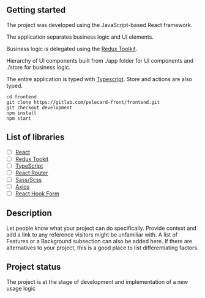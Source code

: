 ## Getting started

The project was developed using the JavaScript-based React framework.

The application separates business logic and UI elements.

Business logic is delegated using the [Redux Toolkit](https://redux-toolkit.js.org).

Hierarchy of UI components built from ./app folder for UI components and ./store for business logic.

The entire application is typed with [Typescript](https://www.typescriptlang.org/). Store and actions are also typed.

```
cd frontend
git clone https://gitlab.com/pelecard-front/frontend.git
git checkout development
npm install
npm start
```

## List of libraries

- [ ] [React](https://ru.reactjs.org/)
- [ ] [Redux Tookit](https://redux-toolkit.js.org/)
- [ ] [TypeScript](https://www.typescriptlang.org/)
- [ ] [React Router](https://reactrouter.com/en/main)
- [ ] [Sass/Scss](https://sass-lang.com/)
- [ ] [Axios](https://axios-http.com/ru/docs/intro)
- [ ] [React Hook Form](https://react-hook-form.com/)

## Description
Let people know what your project can do specifically. Provide context and add a link to any reference visitors might be unfamiliar with. A list of Features or a Background subsection can also be added here. If there are alternatives to your project, this is a good place to list differentiating factors.

## Project status
The project is at the stage of development and implementation of a new usage logic
